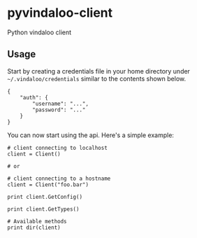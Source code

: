 pyvindaloo-client
=================
Python vindaloo client

Usage
-----
Start by creating a credentials file in your home directory under `~/.vindaloo/credentials` similar to the contents shown below.

    {
        "auth": {
            "username": "...",
            "password": "..."
        }
    }

You can now start using the api. Here's a simple example:

```
# client connecting to localhost
client = Client()

# or 

# client connecting to a hostname
client = Client("foo.bar")

print client.GetConfig()

print client.GetTypes()

# Available methods
print dir(client)

```